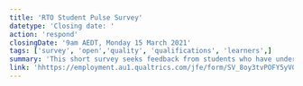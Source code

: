 ```yaml
---
title: 'RTO Student Pulse Survey'
datetype: 'Closing date: '
action: 'respond'
closingDate: '9am AEDT, Monday 15 March 2021'
tags: ['survey', 'open','quality', 'qualifications', 'learners',]
summary: 'This short survey seeks feedback from students who have undertaken training in the vocational education and training (VET) system in the last five years.'
link: 'hhttps://employment.au1.qualtrics.com/jfe/form/SV_8oy3tvPOFY5yV0y'
---
```


